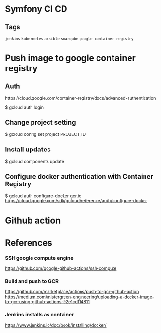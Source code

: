 # Symfony CI CD

## Tags
`jenkins` `kubernetes` `ansible` `snarqube` `google container registry`

# Push image to google container registry
## Auth
https://cloud.google.com/container-registry/docs/advanced-authentication

$ gcloud auth login
## Change project setting
$ gcloud config set project PROJECT_ID
## Install updates
$ gcloud components update
## Configure docker authentication with Container Registry
$ gcloud auth configure-docker gcr.io
https://cloud.google.com/sdk/gcloud/reference/auth/configure-docker

# Github action
# References
### SSH google compute engine
https://github.com/google-github-actions/ssh-compute
### Build and push to GCR
https://github.com/marketplace/actions/push-to-gcr-github-action
https://medium.com/mistergreen-engineering/uploading-a-docker-image-to-gcr-using-github-actions-92e1cdf14811

### Jenkins installs as container
https://www.jenkins.io/doc/book/installing/docker/